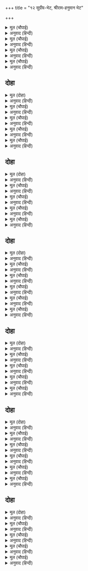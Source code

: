 +++
title = "१२ सुग्रीव-भेट, श्रीराम-हनुमान भेट"

+++


<details><summary>मूल (चौपाई)</summary>

चलत महाधुनि गर्जेसि भारी।  
गर्भ स्रवहिं सुनि निसिचर नारी॥  
नाघि सिंधु एहि पारहि आवा।  
सबद किलिकिला कपिन्ह सुनावा॥
</details>

<details><summary>अनुवाद (हिन्दी)</summary>

जाताना त्याने प्रचंड गर्जना केली, ती ऐकून राक्षसी गर्भगळित झाल्या. समुद्र ओलांडून तो पलीकडच्या तीरावर पोहोचला. त्याने वानरांना हर्षध्वनी ऐकविला.॥ १॥
</details>

<details><summary>मूल (चौपाई)</summary>

हरषे सब बिलोकि हनुमाना।  
नूतन जन्म कपिन्ह तब जाना॥  
मुख प्रसन्न तन तेज बिराजा।  
कीन्हेसि रामचंद्र कर काजा॥
</details>

<details><summary>अनुवाद (हिन्दी)</summary>

हनुमानाला पाहून सर्वजण हर्षभरित झाले आणि तेव्हा वानरांना जणू नवा जन्म मिळाला. हनुमानाचे मुख प्रसन्न होते आणि शरीर सतेज होते. त्यामुळे त्यांना समजले की, याने श्रीरामचंद्रांचे काम पूर्ण केले आहे.॥ २॥
</details>

<details><summary>मूल (चौपाई)</summary>

मिले सकल अति भए सुखारी।  
तलफत मीन पाव जिमि बारी॥  
चले हरषि रघुनायक पासा।  
पूँछत कहत नवल इतिहासा॥
</details>

<details><summary>अनुवाद (हिन्दी)</summary>

सर्वजण हनुमानाला भेटले आणि सर्वांना समाधान झाले, जणू तडफडणाऱ्या माशांना पाणी मिळाले. सर्वजण नवीन वृत्तांत विचारत-सांगत श्रीरघुनाथांच्याजवळ गेले.॥ ३॥
</details>

<details><summary>मूल (चौपाई)</summary>

तब मधुबन भीतर सब आए।  
अंगद संमत मधु फल खाए॥  
रखवारे जब बरजन लागे।  
मुष्टि प्रहार हनत सब भागे॥
</details>

<details><summary>अनुवाद (हिन्दी)</summary>

मग सर्वजण मधुवनात गेले आणि अंगदाच्या अनुमतीने त्या सर्वांनी मध व फळे खाल्ली. जेव्हा रखवालदार त्यांना मनाई करू लागले, तेव्हा ठोसे मारताच ते पळून गेले.॥ ४॥
</details>

## दोहा


<details><summary>मूल (दोहा)</summary>

जाइ पुकारे ते सब बन उजार जुबराज।  
सुनि सुग्रीव हरष कपि करि आए प्रभु काज॥ २८॥
</details>

<details><summary>अनुवाद (हिन्दी)</summary>

सर्वांनी जाऊन ओरडून सांगितले की, अंगद मधुवन उध्वस्त करीत आहे. हे ऐकून सुग्रीवाला आनंद झाला की, वानर प्रभूंचे कार्य करून आले आहेत.॥ २८॥
</details>

<details><summary>मूल (चौपाई)</summary>

जौं न होति सीता सुधि पाई।  
मधुबन के फल सकहिं कि खाई॥  
एहि बिधि मन बिचार कर राजा।  
आइ गए कपि सहित समाजा॥
</details>

<details><summary>अनुवाद (हिन्दी)</summary>

जर सीतेची वार्ता मिळाली नसती, तर त्यांनी मधुवनातील फळे कशी खाल्ली असती? अशा प्रकारे राजा सुग्रीव मनात विचार करीत होता. एवढॺात वानर-समूह आला.॥ १॥
</details>

<details><summary>मूल (चौपाई)</summary>

आइ सबन्हि नावा पद सीसा।  
मिलेउ सबन्हि अति प्रेम कपीसा॥  
पूँछी कुसल कुसल पद देखी।  
राम कृपाँ भा काजु बिसेषी॥
</details>

<details><summary>अनुवाद (हिन्दी)</summary>

सर्वांनी सुग्रीवाच्या चरणी मस्तक नमविले. कपिराज सुग्रीव मोठॺाप्रेमाने सर्वांना भेटला. त्याने खुशाली विचारली, तेव्हा वानरांनी सांगितले की,‘तुमच्या दर्शनाने सर्व कुशल आहे. श्रीरामांच्या कृपेमुळे कार्य यशस्वी झाले.॥ २॥
</details>

<details><summary>मूल (चौपाई)</summary>

नाथ काजु कीन्हेउ हनुमाना।  
राखे सकल कपिन्ह के प्राना॥  
सुनि सुग्रीव बहुरि तेहि मिलेऊ।  
कपिन्ह सहित रघुपति पहिं चलेऊ॥
</details>

<details><summary>अनुवाद (हिन्दी)</summary>

हे नाथ, हनुमानानेच सर्व काम पार पाडले आणि वानरांचे प्राण वाचविले.’ हे ऐकून सुग्रीव हनुमानाला पुन्हा भेटला आणि सर्व वानरांसह ते श्रीरघुनाथांजवळ गेले.॥ ३॥
</details>

<details><summary>मूल (चौपाई)</summary>

राम कपिन्ह जब आवत देखा।  
किएँ काजु मन हरष बिसेषा॥  
फटिक सिला बैठे द्वौ भाई।  
परे सकल कपि चरनन्हि जाई॥
</details>

<details><summary>अनुवाद (हिन्दी)</summary>

श्रीरामांनी पाहिले की, वानर काम पुरे करून येत आहेत, तेव्हा त्यांच्या मनाला खूप आनंद झाला. दोघे बंधू स्फटिकशिळेवर बसले होते. सर्व वानर त्यांच्या पाया पडले.॥ ४॥
</details>

## दोहा


<details><summary>मूल (दोहा)</summary>

प्रीति सहित सब भेटे रघुपति करुना पुंज।  
पूँछी कुसल नाथ अब कुसल देखि पद कंज॥ २९॥
</details>

<details><summary>अनुवाद (हिन्दी)</summary>

दयेची राशी असलेले श्रीरघुनाथ मोठॺा प्रेमाने सर्वांना मिठी मारून भेटले आणि त्यांनी क्षेम-कुशल विचारले. वानर म्हणाले, ‘हे नाथ, तुमच्या चरण-कमलांचे दर्शन घडल्याने आता सर्व क्षेम आहे.’॥ २९॥
</details>

<details><summary>मूल (चौपाई)</summary>

जामवंत कह सुनु रघुराया।  
जा पर नाथ करहु तुम्ह दाया॥  
ताहि सदा सुभ कुसल निरंतर।  
सुर नर मुनि प्रसन्न ता ऊपर॥
</details>

<details><summary>अनुवाद (हिन्दी)</summary>

जांबवानाने म्हटले, ‘हे रघुनाथ, ऐका. हे नाथ, ज्याच्यावर तुम्ही दया करता, त्याचे कल्याण व क्षेम नित्य असते. देव, मनुष्य आणि मुनी सर्वजण त्याच्यावर प्रसन्न असतात.॥ १॥
</details>

<details><summary>मूल (चौपाई)</summary>

सोइ बिजई बिनई गुन सागर।  
तासु सुजसु त्रैलोक उजागर॥  
प्रभु कीं कृपा भयउ सबु काजू।  
जन्म हमार सुफल भा आजू॥
</details>

<details><summary>अनुवाद (हिन्दी)</summary>

तोच विजयी, तोच विनयी आणि तोच गुणांचा समुद्र बनतो. त्याचीच उत्तम कीर्ती त्रैलोक्यात पसरते. प्रभूंच्या कृपेने सर्व कार्य झाले. आज आमचा जन्म सफळ झाला.॥ २॥
</details>

<details><summary>मूल (चौपाई)</summary>

नाथ पवनसुत कीन्हि जो करनी।  
सहसहुँ मुख न जाइ सो बरनी॥  
पवनतनय के चरित सुहाए।  
जामवंत रघुपतिहि सुनाए॥
</details>

<details><summary>अनुवाद (हिन्दी)</summary>

हे नाथ, पवनपुत्र हनुमानाची जी कामगिरी आहे, तिचे वर्णन हजार मुखांनीही करता येणार नाही.’ मग जांबुवानाने हनुमानाची उत्कृष्ट कामगिरी श्रीरघुनाथांना सांगितली.॥ ३॥
</details>

<details><summary>मूल (चौपाई)</summary>

सुनत कृपानिधि मन अति भाए।  
पुनि हनुमान हरषि हियँ लाए॥  
कहहु तात केहि भाँति जानकी।  
रहति करति रच्छा स्वप्रान की॥
</details>

<details><summary>अनुवाद (हिन्दी)</summary>

हनुमानाची कामगिरी ऐकून कृपानिधी श्रीरामचंद्रांच्या मनाला खूप समाधान वाटले. त्यांनी आनंदाने हनुमानाला पुन्हा आलिंगन दिले आणि म्हटले, ‘वत्सा, सांग. सीता कशी आहे, आणि ती आपल्या प्राणांचे रक्षण कसे करते.?॥ ४॥
</details>

## दोहा


<details><summary>मूल (दोहा)</summary>

नाम पाहरू दिवस निसि ध्यान तुम्हार कपाट।  
लोचन निज पद जंत्रित जाहिं प्रान केहिं बाट॥ ३०॥
</details>

<details><summary>अनुवाद (हिन्दी)</summary>

हनुमान म्हणाला, ‘तुमचे नाम रात्रंदिवस तिच्यावर पहारा देते आणि तुमचे ध्यान तिच्यासाठी दरवाजा आहे. ती आपले नेत्र नेहमी आपल्या चरणी लावते, ते कुलूप आहे. मग प्राण जाणार कुठल्या मार्गाने?॥ ३०॥
</details>

<details><summary>मूल (चौपाई)</summary>

चलत मोहि चूड़ामनि दीन्ही।  
रघुपति हृदयँ लाइ सोइ लीन्ही॥  
नाथ जुगल लोचन भरि बारी।  
बचन कहे कछु जनक कुमारी॥
</details>

<details><summary>अनुवाद (हिन्दी)</summary>

येताना मला तिने चूडामणी काढून दिला.’ तो श्रीरामांनी आपल्या हृदयी धरला. मग हनुमान म्हणाला, ‘हे नाथ, दोन्ही डोळ्यांत पाणी आणून जानकीने मला सांगितले की,॥ १॥
</details>

<details><summary>मूल (चौपाई)</summary>

अनुज समेत गहेहु प्रभु चरना।  
दीन बंधु प्रनतारति हरना॥  
मन क्रम बचन चरन अनुरागी।  
केहिं अपराध नाथ हौं त्यागी॥
</details>

<details><summary>अनुवाद (हिन्दी)</summary>

‘लक्ष्मणासह प्रभूंचे चरण धरून सांग की, तुम्ही दीनबंधू आहात. शरणागतांचे दुःख हरण करणारे आहात आणि मी कायावाचामनाने तुमच्याच चरणांवर प्रेम करते. मग हे स्वामी, तुम्ही कोणत्या कारणामुळे माझा त्याग केलात?॥ २॥
</details>

<details><summary>मूल (चौपाई)</summary>

अवगुन एक मोर मैं माना।  
बिछुरत प्रान न कीन्ह पयाना॥  
नाथ सो नयनन्हि को अपराधा।  
निसरत प्रान करहिं हठि बाधा॥
</details>

<details><summary>अनुवाद (हिन्दी)</summary>

मी आपला एक दोष नक्की मानते की, वियोग होताच माझे प्राण गेले नाहीत. परंतु हे नाथ, हा माझ्या नेत्रांचा अपराध आहे. प्राण जाण्यात ते जबरदस्तीने बाधा आणतात.॥ ३॥
</details>

<details><summary>मूल (चौपाई)</summary>

बिरह अगिनि तनु तूल समीरा।  
स्वास जरइ छन माहिं सरीरा॥  
नयन स्रवहिं जलु निज हित लागी।  
जरैं न पाव देह बिरहागी॥
</details>

<details><summary>अनुवाद (हिन्दी)</summary>

विरह हा अग्नी आहे, शरीर हा कापूस आहे आणि श्वास हा वारा आहे. म्हणून हे शरीर क्षणात जळू शकते. परंतु नेत्र प्रभूंच्या स्वरूपाचे दर्शन घेण्याच्या स्वार्थासाठी अश्रुजलाचा वर्षाव करतात. त्यामुळे विरहाच्या आगीने देह जळू शकत नाही.॥ ४॥
</details>

<details><summary>मूल (चौपाई)</summary>

सीता कै अति बिपति बिसाला।  
बिनहिं कहें भलि दीनदयाला॥
</details>

<details><summary>अनुवाद (हिन्दी)</summary>

सीतेची विपत्ती फार मोठी आहे. हे दीनदयाळा! ती न सांगणेच चांगले. (सांगितली तर आपल्यालाच क्लेश होतील.)॥ ५॥
</details>

## दोहा


<details><summary>मूल (दोहा)</summary>

निमिष निमिष करुनानिधि जाहिं कलप सम बीति।  
बेगि चलिअ प्रभु आनिअ भुज बल खल दल जीति॥ ३१॥
</details>

<details><summary>अनुवाद (हिन्दी)</summary>

हे करुणानिधान, तिचा एक एक क्षण कल्पासारखा जात आहे. म्हणून हे प्रभू, लगेच चला आणि आपल्या भुजबलाने दुष्टांचे सैन्य जिंकून सीतेला घेऊन या.’॥ ३१॥
</details>

<details><summary>मूल (चौपाई)</summary>

सुनि सीतादुख प्रभु सुख अयना।  
भरि आए जल राजिव नयना॥  
बचन कायँ मन मम गति जाही।  
सपनेहुँ बूझिअ बिपति की ताही॥
</details>

<details><summary>अनुवाद (हिन्दी)</summary>

सीतेचे दुःख ऐकून सुखाचे धाम असलेल्या प्रभूंचे कमलनेत्र पाण्याने डबडबले. ते म्हणाले, ‘कायावाचामनाने जिला माझाच आश्रय आहे, तिला स्वप्नातही विपत्ती येऊ शकेल काय?’॥ १॥
</details>

<details><summary>मूल (चौपाई)</summary>

कह हनुमंत बिपति प्रभु सोई।  
जब तव सुमिरन भजन न होई॥  
केतिक बात प्रभु जातुधान की।  
रिपुहि जीति आनिबी जानकी॥
</details>

<details><summary>अनुवाद (हिन्दी)</summary>

हनुमान म्हणाला, ‘हे प्रभो, विपत्ती तेव्हाच येते, जेव्हा तुमचे भजन-स्मरण नसेल. हे प्रभो, राक्षसांचे ते काय? तुम्ही शत्रूला जिंकून जानकीला घेऊन याल.’॥ २॥
</details>

<details><summary>मूल (चौपाई)</summary>

सुनु कपि तोहि समान उपकारी।  
नहिं कोउ सुर नर मुनि तनुधारी॥  
प्रति उपकार करौं का तोरा।  
सनमुख होइ न सकत मन मोरा॥
</details>

<details><summary>अनुवाद (हिन्दी)</summary>

भगवान म्हणाले, ‘हे हनुमाना, ऐक. तुझ्यासारखा माझ्यावर उपकार करणारा देव, मनुष्य किंवा मुनी असा कोणीही देहधारी नाही. मी तुला या उपकाराबद्दल काय देणार? माझे मनही तुझ्यासमोर यायला धजवत नाही.॥ ३॥
</details>

<details><summary>मूल (चौपाई)</summary>

सुनु सुत तोहि उरिन मैं नाहीं।  
देखेउंँ करि बिचार मन माहीं॥  
पुनि पुनि कपिहि चितव सुरत्राता।  
लोचन नीर पुलक अति गाता॥
</details>

<details><summary>अनुवाद (हिन्दी)</summary>

हे वत्सा, मी मनात खूप विचार करून पाहिला परंतु मी तुझ्या ऋणातून मुक्त होऊ शकत नाही.’ देवांचे रक्षक प्रभू वारंवार हनुमानाकडे पहात होते. त्यांच्या नेत्रांत प्रेमाश्रू भरून आले होते आणि त्यांचे शरीर पुलकित झाले होते.॥ ४॥
</details>

## दोहा


<details><summary>मूल (दोहा)</summary>

सुनि प्रभु बचन बिलोकि मुख गात हरषि हनुमंत।  
चरन परेउ प्रेमाकुल त्राहि त्राहि भगवंत॥ ३२॥
</details>

<details><summary>अनुवाद (हिन्दी)</summary>

प्रभूंचे बोलणे ऐकून व त्यांचे प्रसन्न मुख आणि पुलकित अंग पाहून हनुमानाला आनंद झाला आणि प्रेमाने व्याकूळ होऊन तो म्हणाला, ‘हे भगवन्, माझे रक्षण करा, रक्षण करा.’ असे म्हणत त्याने प्रभूंच्या चरणांवर लोटांगण घातले.॥ ३२॥
</details>

<details><summary>मूल (चौपाई)</summary>

बार बार प्रभु चहइ उठावा।  
प्रेम मगन तेहि उठब न भावा॥  
प्रभु कर पंकज कपि कें सीसा।  
सुमिरि सो दसा मगन गौरीसा॥
</details>

<details><summary>अनुवाद (हिन्दी)</summary>

प्रभू त्याला वारंवार उठवू पहात होते, परंतु प्रेमामध्ये बुडालेल्या हनुमानाला चरण सोडून उठावेसे वाटत नव्हते. प्रभूंचे कर-कमल हनुमानाच्या शिरावर होते. त्या स्थितीच्या आठवणीनेच शिव प्रेममग्न होऊन समाधिस्थ झाले.॥ १॥
</details>

<details><summary>मूल (चौपाई)</summary>

सावधान मन करि पुनि संकर।  
लागे कहन कथा अति सुंदर॥  
कपि उठाइ प्रभु हृदयँ लगावा।  
कर गहि परम निकट बैठावा॥
</details>

<details><summary>अनुवाद (हिन्दी)</summary>

मग मन सावध करून शिवशंकर अत्यंत सुंदर गोष्ट सांगू लागले. हनुमानाला उठवून प्रभूंनी हृदयाशी धरले आणि हात धरून आपल्याजवळ बसविले.॥ २॥
</details>

<details><summary>मूल (चौपाई)</summary>

कहु कपि रावन पालित लंका।  
केहि बिधि दहेउ दुर्ग अति बंका॥  
प्रभु प्रसन्न जाना हनुमाना।  
बोला बचन बिगत अभिमाना॥
</details>

<details><summary>अनुवाद (हिन्दी)</summary>

प्रभू म्हणाले, ‘हनुमाना, सांग तर खरे, रावणाकडून सुरक्षित असलेली लंका आणि त्याचा दुर्गम दुर्ग तू कसा काय जाळलास?’ प्रभू प्रसन्न आहेत, हे पाहून हनुमानाने कोणताही अभिमान न बाळगता सांगितले.॥ ३॥
</details>

<details><summary>मूल (चौपाई)</summary>

साखामृग कै बड़ि मनुसाई।  
साखा तें साखा पर जाई॥  
नाघि सिंधु हाटकपुर जारा।  
निसिचर गन बधि बिपिन उजारा॥
</details>

<details><summary>अनुवाद (हिन्दी)</summary>

‘वानराने एका फांदीवरून दुसऱ्या फांदीवर उडी मारणे, हाच त्याचा मोठा पुरुषार्थ आहे. मी समुद्र ओलांडून सोन्याचे नगर जाळले आणि राक्षसांना मारून अशोकवन उध्वस्त केले,॥ ४॥
</details>

<details><summary>मूल (चौपाई)</summary>

सो सब तव प्रताप रघुराई।  
नाथ न कछू मोरि प्रभुताई॥
</details>

<details><summary>अनुवाद (हिन्दी)</summary>

हे रघुनाथ, हा सर्व तुमचाच प्रताप आहे. हे नाथ, यात माझे काही मोठेपण नाही.॥ ५॥
</details>

## दोहा


<details><summary>मूल (दोहा)</summary>

ता कहुँ प्रभु कछु अगम नहिं जा पर तुम्ह अनुकूल।  
तव प्रभावँ बड़वानलहि जारि सकइ खलु तूल॥ ३३॥
</details>

<details><summary>अनुवाद (हिन्दी)</summary>

हे प्रभू, ज्याच्यावर तुम्ही प्रसन्न होता, त्याला काहीही कठीण नाही. तुमच्या प्रभावाने कापूससुद्धा वडवानलाला नक्कीच जाळू शकतो.॥ ३३॥
</details>

<details><summary>मूल (चौपाई)</summary>

नाथ भगति अति सुखदायनी।  
देहु कृपा करि अनपायनी॥  
सुनि प्रभु परम सरल कपि बानी।  
एवमस्तु तब कहेउ भवानी॥
</details>

<details><summary>अनुवाद (हिन्दी)</summary>

हे नाथ, अत्यंत सुख देणारी आपली निश्चल भक्ती कृपा करून मला द्या.’ हनुमानाचे ते सरळ बोलणे ऐकून, हे भवानी, प्रभू म्हणाले, ‘तथास्तु’.॥ १॥
</details>

<details><summary>मूल (चौपाई)</summary>

उमा राम सुभाउ जेहिं जाना।  
ताहि भजनु तजि भाव न आना॥  
यह संबाद जासु उर आवा।  
रघुपति चरन भगति सोइ पावा॥
</details>

<details><summary>अनुवाद (हिन्दी)</summary>

हे उमा, ज्याने श्रीरामांचा स्वभाव जाणला आहे, त्याला भजन सोडून दुसरी कोणतीही गोष्ट आवडत नाही. हा स्वामी-सेवकाचा संवाद ज्याच्या मनात ठसला, त्यालाच श्रीरामांच्या चरणांची भक्ती मिळाली.’॥ २॥
</details>

<details><summary>मूल (चौपाई)</summary>

सुनि प्रभु बचन कहहिं कपिबृंदा।  
जय जय जय कृपाल सुखकंदा॥  
तब रघुपति कपिपतिहि बोलावा।  
कहा चलैं कर करहु बनावा॥
</details>

<details><summary>अनुवाद (हिन्दी)</summary>

प्रभूंचे बोलणे ऐकून वानरगण म्हणू लागले, ‘कृपाळू आनंदकंद श्रीरामांचा विजय असो, विजय असो, विजय असो.’ मग श्रीरघुनाथांनी वानरराज सुग्रीवाला बोलावून सांगितले की, ‘निघायची तयारी करा.’॥ ३॥
</details>

<details><summary>मूल (चौपाई)</summary>

अब बिलंबु केहि कारन कीजे।  
तुरत कपिन्ह कहुँ आयसु दीजे॥  
कौतुक देखि सुमन बहु बरषी।  
नभ तें भवन चले सुर हरषी॥
</details>

<details><summary>अनुवाद (हिन्दी)</summary>

आता उशीर कशाला करायचा? वानरांना लगेच आज्ञा दे.’ भगवंतांची ही रावण-वधाच्या तयारीची लीला पाहून देव खूप फुले उधळून आणि आनंदित होऊन आकाशातून आपापल्या लोकी निघून गेले.॥ ४॥
</details>
